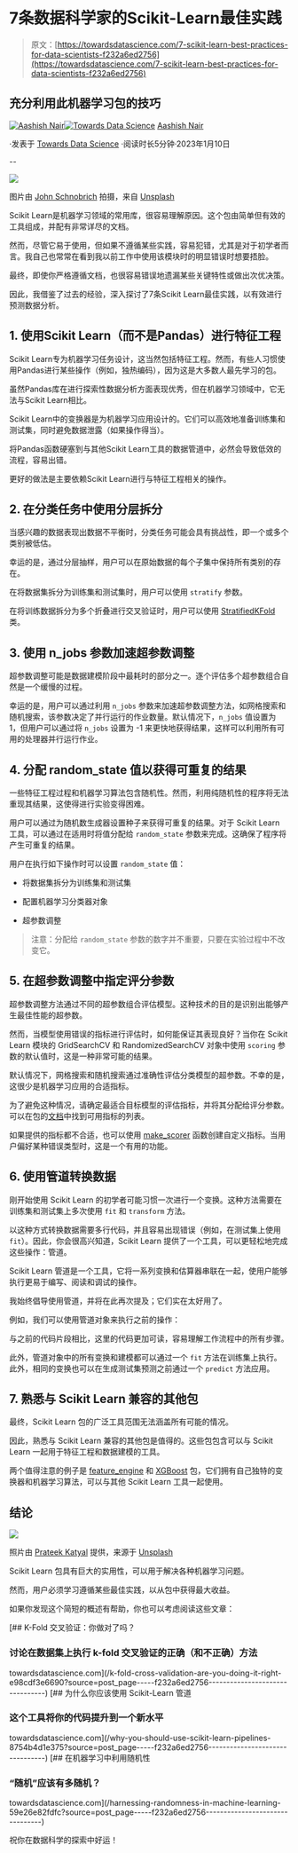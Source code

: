 # 7条数据科学家的Scikit-Learn最佳实践

> 原文：[https://towardsdatascience.com/7-scikit-learn-best-practices-for-data-scientists-f232a6ed2756](https://towardsdatascience.com/7-scikit-learn-best-practices-for-data-scientists-f232a6ed2756)

## 充分利用此机器学习包的技巧

[](https://medium.com/@aashishnair?source=post_page-----f232a6ed2756--------------------------------)[![Aashish Nair](../Images/23f4b3839e464419332b690a4098d824.png)](https://medium.com/@aashishnair?source=post_page-----f232a6ed2756--------------------------------)[](https://towardsdatascience.com/?source=post_page-----f232a6ed2756--------------------------------)[![Towards Data Science](../Images/a6ff2676ffcc0c7aad8aaf1d79379785.png)](https://towardsdatascience.com/?source=post_page-----f232a6ed2756--------------------------------) [Aashish Nair](https://medium.com/@aashishnair?source=post_page-----f232a6ed2756--------------------------------)

·发表于 [Towards Data Science](https://towardsdatascience.com/?source=post_page-----f232a6ed2756--------------------------------) ·阅读时长5分钟·2023年1月10日

--

![](../Images/0ac004ef554c3720bab10cad7e2a3756.png)

图片由 [John Schnobrich](https://unsplash.com/@johnschno?utm_source=medium&utm_medium=referral) 拍摄，来自 [Unsplash](https://unsplash.com/?utm_source=medium&utm_medium=referral)

Scikit Learn是机器学习领域的常用库，很容易理解原因。这个包由简单但有效的工具组成，并配有非常详尽的文档。

然而，尽管它易于使用，但如果不遵循某些实践，容易犯错，尤其是对于初学者而言。我自己也常常在看到我以前工作中使用该模块时的明显错误时想要捂脸。

最终，即使你严格遵循文档，也很容易错误地遗漏某些关键特性或做出次优决策。

因此，我借鉴了过去的经验，深入探讨了7条Scikit Learn最佳实践，以有效进行预测数据分析。

## 1\. 使用Scikit Learn（而不是Pandas）进行特征工程

Scikit Learn专为机器学习任务设计，这当然包括特征工程。然而，有些人习惯使用Pandas进行某些操作（例如，独热编码），因为这是大多数人最先学习的包。

虽然Pandas库在进行探索性数据分析方面表现优秀，但在机器学习领域中，它无法与Scikit Learn相比。

Scikit Learn中的变换器是为机器学习应用设计的。它们可以高效地准备训练集和测试集，同时避免数据泄露（如果操作得当）。

将Pandas函数硬塞到与其他Scikit Learn工具的数据管道中，必然会导致低效的流程，容易出错。

更好的做法是主要依赖Scikit Learn进行与特征工程相关的操作。

## 2\. 在分类任务中使用分层拆分

当感兴趣的数据表现出数据不平衡时，分类任务可能会具有挑战性，即一个或多个类别被低估。

幸运的是，通过分层抽样，用户可以在原始数据的每个子集中保持所有类别的存在。

在将数据集拆分为训练集和测试集时，用户可以使用 `stratify` 参数。

在将训练数据拆分为多个折叠进行交叉验证时，用户可以使用 [StratifiedKFold](http://scikit-learn.org/stable/modules/generated/sklearn.model_selection.StratifiedKFold.html) 类。

## 3\. 使用 n_jobs 参数加速超参数调整

超参数调整可能是数据建模阶段中最耗时的部分之一。逐个评估多个超参数组合自然是一个缓慢的过程。

幸运的是，用户可以通过利用 `n_jobs` 参数来加速超参数调整方法，如网格搜索和随机搜索，该参数决定了并行运行的作业数量。默认情况下，`n_jobs` 值设置为 1，但用户可以通过将 `n_jobs` 设置为 -1 来更快地获得结果，这样可以利用所有可用的处理器并行运行作业。

## 4\. 分配 random_state 值以获得可重复的结果

一些特征工程过程和机器学习算法包含随机性。然而，利用纯随机性的程序将无法重现其结果，这使得进行实验变得困难。

用户可以通过为随机数生成器设置种子来获得可重复的结果。对于 Scikit Learn 工具，可以通过在适用时将值分配给 `random_state` 参数来完成。这确保了程序将产生可重复的结果。

用户在执行如下操作时可以设置 `random_state` 值：

+   将数据集拆分为训练集和测试集

+   配置机器学习分类器对象

+   超参数调整

> 注意：分配给 `random_state` 参数的数字并不重要，只要在实验过程中不改变它。

## 5\. 在超参数调整中指定评分参数

超参数调整方法通过不同的超参数组合评估模型。这种技术的目的是识别出能够产生最佳性能的超参数。

然而，当模型使用错误的指标进行评估时，如何能保证其表现良好？当你在 Scikit Learn 模块的 GridSearchCV 和 RandomizedSearchCV 对象中使用 `scoring` 参数的默认值时，这是一种非常可能的结果。

默认情况下，网格搜索和随机搜索通过准确性评估分类模型的超参数。不幸的是，这很少是机器学习应用的合适指标。

为了避免这种情况，请确定最适合目标模型的评估指标，并将其分配给评分参数。可以在包的[文档](https://scikit-learn.org/stable/modules/model_evaluation.html)中找到可用指标的列表。

如果提供的指标都不合适，也可以使用 [make_scorer](https://scikit-learn.org/stable/modules/generated/sklearn.metrics.make_scorer.html) 函数创建自定义指标。当用户偏好某种错误类型时，这是一个有用的功能。

## 6\. 使用管道转换数据

刚开始使用 Scikit Learn 的初学者可能习惯一次进行一个变换。这种方法需要在训练集和测试集上多次使用 `fit` 和 `transform` 方法。

以这种方式转换数据需要多行代码，并且容易出现错误（例如，在测试集上使用 `fit`）。因此，你会很高兴知道，Scikit Learn 提供了一个工具，可以更轻松地完成这些操作：管道。

Scikit Learn 管道是一个工具，它将一系列变换和估算器串联在一起，使用户能够执行更易于编写、阅读和调试的操作。

我始终倡导使用管道，并将在此再次提及；它们实在太好用了。

例如，我们可以使用管道对象来执行之前的操作：

与之前的代码片段相比，这里的代码更加可读，容易理解工作流程中的所有步骤。

此外，管道对象中的所有变换和建模都可以通过一个 `fit` 方法在训练集上执行。此外，相同的变换也可以在生成测试集预测之前通过一个 `predict` 方法应用。

## 7\. 熟悉与 Scikit Learn 兼容的其他包

最终，Scikit Learn 包的广泛工具范围无法涵盖所有可能的情况。

因此，熟悉与 Scikit Learn 兼容的其他包是值得的。这些包包含可以与 Scikit Learn 一起用于特征工程和数据建模的工具。

两个值得注意的例子是 [feature_engine](https://feature-engine.readthedocs.io/en/latest/) 和 [XGBoost](https://xgboost.readthedocs.io/en/stable/python/index.html) 包，它们拥有自己独特的变换器和机器学习算法，可以与其他 Scikit Learn 工具一起使用。

## 结论

![](../Images/5072bf85b045aebe810284adb869eee1.png)

照片由 [Prateek Katyal](https://unsplash.com/@prateekkatyal?utm_source=medium&utm_medium=referral) 提供，来源于 [Unsplash](https://unsplash.com/?utm_source=medium&utm_medium=referral)

Scikit Learn 包具有巨大的实用性，可以用于解决各种机器学习问题。

然而，用户必须学习遵循某些最佳实践，以从包中获得最大收益。

如果你发现这个简短的概述有帮助，你也可以考虑阅读这些文章：

[](/k-fold-cross-validation-are-you-doing-it-right-e98cdf3e6690?source=post_page-----f232a6ed2756--------------------------------) [## K-Fold 交叉验证：你做对了吗？

### 讨论在数据集上执行 k-fold 交叉验证的正确（和不正确）方法

towardsdatascience.com](/k-fold-cross-validation-are-you-doing-it-right-e98cdf3e6690?source=post_page-----f232a6ed2756--------------------------------) [](/why-you-should-use-scikit-learn-pipelines-8754b4d1e375?source=post_page-----f232a6ed2756--------------------------------) [## 为什么你应该使用 Scikit-Learn 管道

### 这个工具将你的代码提升到一个新水平

towardsdatascience.com](/why-you-should-use-scikit-learn-pipelines-8754b4d1e375?source=post_page-----f232a6ed2756--------------------------------) [](/harnessing-randomness-in-machine-learning-59e26e82fdfc?source=post_page-----f232a6ed2756--------------------------------) [## 在机器学习中利用随机性

### “随机”应该有多随机？

towardsdatascience.com](/harnessing-randomness-in-machine-learning-59e26e82fdfc?source=post_page-----f232a6ed2756--------------------------------)

祝你在数据科学的探索中好运！
